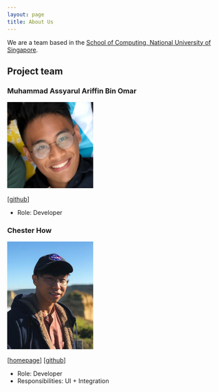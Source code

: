 ```yaml
---
layout: page
title: About Us
---
```


We are a team based in the [School of Computing, National University of Singapore](http://www.comp.nus.edu.sg).

## Project team

### Muhammad Assyarul Ariffin Bin Omar

<img src="images/assyarul.png" width="200px">

[[github](https://github.com/assyarul)]
* Role: Developer

### Chester How

<img src="images/chesterhow.png" width="200px">

[[homepage](https://chester.how)]
[[github](https://github.com/chesterhow)]

* Role: Developer
* Responsibilities: UI + Integration
